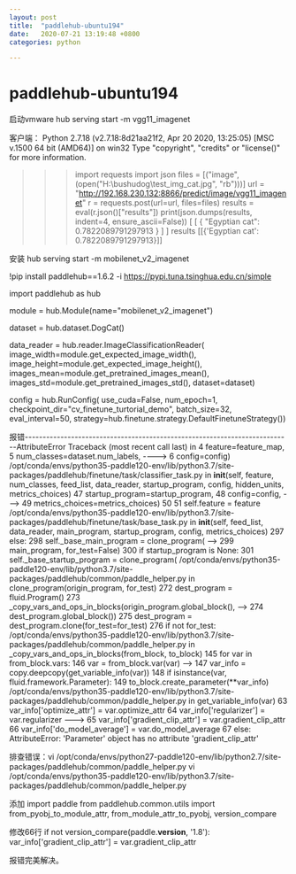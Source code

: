 ```yaml
---
layout: post
title:  "paddlehub-ubuntu194"
date:   2020-07-21 13:19:48 +0800
categories: python

---
```

# paddlehub-ubuntu194 #

启动vmware
hub serving start -m vgg11_imagenet

客户端：
Python 2.7.18 (v2.7.18:8d21aa21f2, Apr 20 2020, 13:25:05) [MSC v.1500 64 bit (AMD64)] on win32
Type "copyright", "credits" or "license()" for more information.
>>> import requests
>>> import json
>>> files = [("image", (open("H:\\bushudog\\test_img_cat.jpg", "rb")))]
>>> url = "http://192.168.230.132:8866/predict/image/vgg11_imagenet"
>>> r = requests.post(url=url, files=files)
>>> results = eval(r.json()["results"])
>>> print(json.dumps(results, indent=4, ensure_ascii=False))
[
    [
        {
            "Egyptian cat": 0.7822089791297913
        }
    ]
]
>>> results
[[{'Egyptian cat': 0.7822089791297913}]]
>>> 

安装 hub serving start -m mobilenet_v2_imagenet

!pip install paddlehub==1.6.2 -i https://pypi.tuna.tsinghua.edu.cn/simple

import paddlehub as hub

module = hub.Module(name="mobilenet_v2_imagenet")

dataset = hub.dataset.DogCat()

data_reader = hub.reader.ImageClassificationReader(
    image_width=module.get_expected_image_width(),
    image_height=module.get_expected_image_height(),
    images_mean=module.get_pretrained_images_mean(),
    images_std=module.get_pretrained_images_std(),
    dataset=dataset)
	
config = hub.RunConfig(
    use_cuda=False,
    num_epoch=1,
    checkpoint_dir="cv_finetune_turtorial_demo",
    batch_size=32,
    eval_interval=50,
    strategy=hub.finetune.strategy.DefaultFinetuneStrategy())
	
报错---------------------------------------------------------------------------AttributeError                            Traceback (most recent call last)<ipython-input-18-d33e491dedad> in <module>
      4     feature=feature_map,
      5     num_classes=dataset.num_labels,
----> 6     config=config)
/opt/conda/envs/python35-paddle120-env/lib/python3.7/site-packages/paddlehub/finetune/task/classifier_task.py in __init__(self, feature, num_classes, feed_list, data_reader, startup_program, config, hidden_units, metrics_choices)
     47             startup_program=startup_program,
     48             config=config,
---> 49             metrics_choices=metrics_choices)
     50 
     51         self.feature = feature
/opt/conda/envs/python35-paddle120-env/lib/python3.7/site-packages/paddlehub/finetune/task/base_task.py in __init__(self, feed_list, data_reader, main_program, startup_program, config, metrics_choices)
    297         else:
    298             self._base_main_program = clone_program(
--> 299                 main_program, for_test=False)
    300         if startup_program is None:
    301             self._base_startup_program = clone_program(
/opt/conda/envs/python35-paddle120-env/lib/python3.7/site-packages/paddlehub/common/paddle_helper.py in clone_program(origin_program, for_test)
    272     dest_program = fluid.Program()
    273     _copy_vars_and_ops_in_blocks(origin_program.global_block(),
--> 274                                  dest_program.global_block())
    275     dest_program = dest_program.clone(for_test=for_test)
    276     if not for_test:
/opt/conda/envs/python35-paddle120-env/lib/python3.7/site-packages/paddlehub/common/paddle_helper.py in _copy_vars_and_ops_in_blocks(from_block, to_block)
    145     for var in from_block.vars:
    146         var = from_block.var(var)
--> 147         var_info = copy.deepcopy(get_variable_info(var))
    148         if isinstance(var, fluid.framework.Parameter):
    149             to_block.create_parameter(**var_info)
/opt/conda/envs/python35-paddle120-env/lib/python3.7/site-packages/paddlehub/common/paddle_helper.py in get_variable_info(var)
     63         var_info['optimize_attr'] = var.optimize_attr
     64         var_info['regularizer'] = var.regularizer
---> 65         var_info['gradient_clip_attr'] = var.gradient_clip_attr
     66         var_info['do_model_average'] = var.do_model_average
     67     else:
AttributeError: 'Parameter' object has no attribute 'gradient_clip_attr'

排查错误：vi /opt/conda/envs/python27-paddle120-env/lib/python2.7/site-packages/paddlehub/common/paddle_helper.py
vi /opt/conda/envs/python35-paddle120-env/lib/python3.7/site-packages/paddlehub/common/paddle_helper.py

添加
import paddle
from paddlehub.common.utils import from_pyobj_to_module_attr, from_module_attr_to_pyobj, version_compare

修改66行
if not version_compare(paddle.__version__, '1.8'):
            var_info['gradient_clip_attr'] = var.gradient_clip_attr
			
报错完美解决。
			
			





